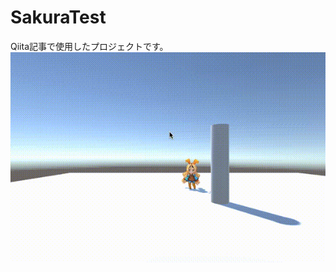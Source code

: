 # SakuraTest
Qiita記事で使用したプロジェクトです。
![sakura.git](https://raw.githubusercontent.com/jake1256/SakuraTest/master/unitysakura.mov.gif)
